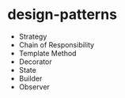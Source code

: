 # design-patterns

- Strategy
- Chain of Responsibility
- Template Method
- Decorator
- State
- Builder
- Observer
